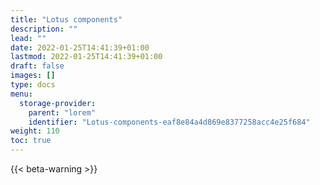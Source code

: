 ```yaml
---
title: "Lotus components"
description: ""
lead: ""
date: 2022-01-25T14:41:39+01:00
lastmod: 2022-01-25T14:41:39+01:00
draft: false
images: []
type: docs
menu:
  storage-provider:
    parent: "lorem"
    identifier: "Lotus-components-eaf8e84a4d869e8377258acc4e25f684"
weight: 110
toc: true
---
```


{{< beta-warning >}}

